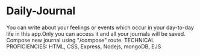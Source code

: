# Daily-Journal
You can write about your feelings or events which occur in your day-to-day life in this app.Only you can access it and all your journals will be saved. Compose new journal using "/compose" route.
TECHNICAL PROFICIENCIES:
HTML, CSS, Express, Nodejs, mongoDB, EJS
